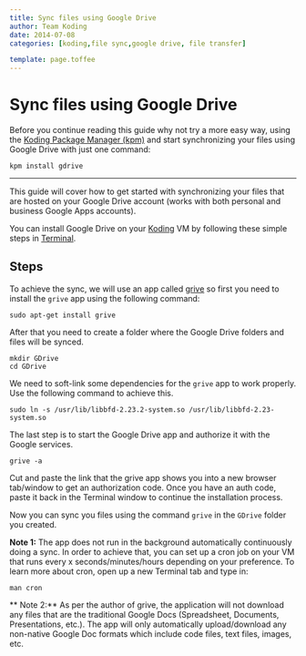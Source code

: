 ```yaml
---
title: Sync files using Google Drive
author: Team Koding
date: 2014-07-08
categories: [koding,file sync,google drive, file transfer]

template: page.toffee
---
```


# Sync files using Google Drive

Before you continue reading this guide why not try a more easy way, using the [Koding Package Manager (kpm)](http://learn.koding.com/guides/getting-started-kpm/) and start synchronizing your files using Google Drive with just one command:

```
kpm install gdrive
```

***

This guide will cover how to get started with synchronizing your files that are hosted on your Google Drive account (works
with both personal and business Google Apps accounts).

You can install Google Drive on your [Koding](https://koding.com) VM by following these simple steps in [Terminal](https://koding.com/Terminal).

## Steps
To achieve the sync, we will use an app called [grive](http://www.lbreda.com/grive/) so first you need to install the `grive` app using the following command:

```
sudo apt-get install grive
```

After that you need to create a folder where the Google Drive folders and files will be synced.

```
mkdir GDrive
cd GDrive
```

We need to soft-link some dependencies for the `grive` app to work properly. Use the following command to achieve this.

```
sudo ln -s /usr/lib/libbfd-2.23.2-system.so /usr/lib/libbfd-2.23-system.so
```

The last step is to start the Google Drive app and authorize it with the Google services.

```
grive -a
```

Cut and paste the link that the grive app shows you into a new browser tab/window to get an authorization code.
Once you have an auth code, paste it back in the Terminal window to continue the installation process.

Now you can sync you files using the command `grive` in the `GDrive` folder you created.

**Note 1:** The app does not run in the background automatically continuously doing a sync. In order to achieve that, you can
set up a cron job on your VM that runs every x seconds/minutes/hours depending on your preference. To learn
more about cron, open up a new Terminal tab and type in:

```
man cron
```

** Note 2:** As per the author of grive, the application will not download any files that are the traditional Google Docs (Spreadsheet, Documents,
Presentations, etc.). The app will only automatically upload/download any non-native Google Doc formats which include
code files, text files, images, etc.
